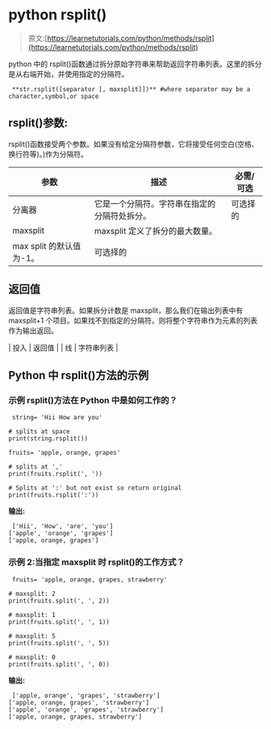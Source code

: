 # python rsplit()

> 原文:[https://learnetutorials.com/python/methods/rsplit](https://learnetutorials.com/python/methods/rsplit)

python 中的 rsplit()函数通过拆分原始字符串来帮助返回字符串列表。这里的拆分是从右端开始，并使用指定的分隔符。

```
 **str.rsplit([separator [, maxsplit]])** #where separator may be a character,symbol,or space 

```

## rsplit()参数:

rsplit()函数接受两个参数。如果没有给定分隔符参数，它将接受任何空白(空格、换行符等)。)作为分隔符。

| 参数 | 描述 | 必需/可选 |
| --- | --- | --- |
| 分离器 | 它是一个分隔符。字符串在指定的分隔符处拆分。 | 可选择的 |
| maxsplit | maxsplit 定义了拆分的最大数量。
max split 的默认值为-1。 | 可选择的 |

## 返回值

返回值是字符串列表。如果拆分计数是 maxsplit，那么我们在输出列表中有 maxsplit+1 个项目。如果找不到指定的分隔符，则将整个字符串作为元素的列表作为输出返回。

| 投入 | 返回值 |
| 线 | 字符串列表 |

## Python 中 rsplit()方法的示例

### 示例 rsplit()方法在 Python 中是如何工作的？

```
 string= 'Hii How are you'

# splits at space
print(string.rsplit())

fruits= 'apple, orange, grapes'

# splits at ','
print(fruits.rsplit(', '))

# Splits at ':' but not exist so return original
print(fruits.rsplit(':')) 

```

**输出:**

```
 ['Hii', 'How', 'are', 'you']
['apple', 'orange', 'grapes']
['apple, orange, grapes'] 
```

### 示例 2:当指定 maxsplit 时 rsplit()的工作方式？

```
 fruits= 'apple, orange, grapes, strawberry'

# maxsplit: 2
print(fruits.split(', ', 2))

# maxsplit: 1
print(fruits.split(', ', 1))

# maxsplit: 5
print(fruits.split(', ', 5))

# maxsplit: 0
print(fruits.split(', ', 0)) 

```

**输出:**

```
 ['apple, orange', 'grapes', 'strawberry']
['apple, orange, grapes', 'strawberry']
['apple', 'orange', 'grapes', 'strawberry']
['apple, orange, grapes, strawberry'] 
```